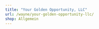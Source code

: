 ```yaml
---
title: "Your Golden Opportunity, LLC"
url: /wayne/your-golden-opportunity-llc/
shop: Allgemein
---
```

